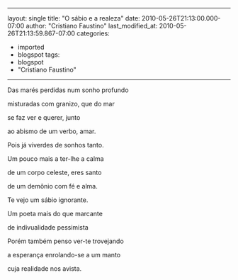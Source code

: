 
---
layout: single
title: "O sábio e a realeza"
date: 2010-05-26T21:13:00.000-07:00
author: "Cristiano Faustino"
last_modified_at: 2010-05-26T21:13:59.867-07:00
categories:
  - imported
  - blogspot
tags:
  - blogspot
  - "Cristiano Faustino"
---

Das marés perdidas num sonho profundo

misturadas com granizo, que do mar

se faz ver e querer, junto

ao abismo de um verbo, amar.



Pois já viverdes de sonhos tanto.

Um pouco mais a ter-lhe a calma

de um corpo celeste, eres santo

de um demônio com fé e alma.



Te vejo um sábio ignorante.

Um poeta mais do que marcante

de indivualidade pessimista



Porém também penso ver-te trovejando

a esperança enrolando-se a um manto

cuja realidade nos avista.